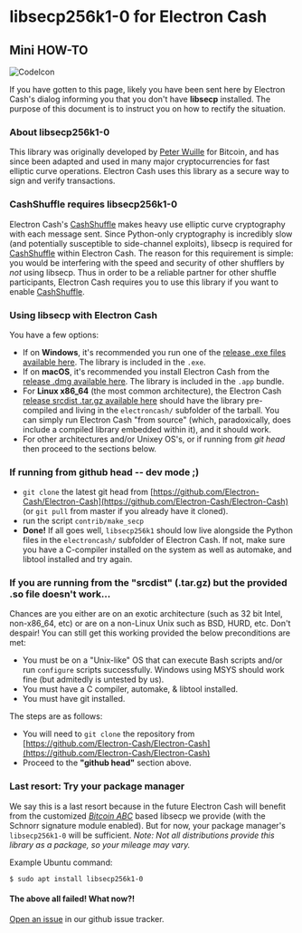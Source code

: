 # libsecp256k1-0 for Electron Cash
## Mini HOW-TO

![CodeIcon](https://img.icons8.com/color/96/000000/smartphone-cpu.png)

If you have gotten to this page, likely you have been sent here by Electron Cash's  dialog informing you that you don't have **libsecp** installed.  The purpose of this document is to instruct you on how to rectify the situation.

### About libsecp256k1-0

This library was originally developed by [Peter Wuille](https://twitter.com/pwuille?lang=en) for Bitcoin, and has since been adapted and used in many major cryptocurrencies for fast elliptic curve operations.  Electron Cash uses this library as a secure way to sign and verify transactions.

### CashShuffle requires libsecp256k1-0

Electron Cash's [CashShuffle](https://www.cashshuffle.com) makes heavy use elliptic curve cryptography with each message sent.  Since Python-only cryptography is incredibly slow (and potentially susceptible to side-channel exploits), libsecp is required for [CashShuffle](https://www.cashshuffle.com) within Electron Cash.  The reason for this requirement is simple: you would be interfering with the speed and security of other shufflers by *not* using libsecp. Thus in order to be a reliable partner for other shuffle participants, Electron Cash requires you to use this library if you want to enable [CashShuffle](https://www.cashshuffle.com).

### Using libsecp with Electron Cash

You have a few options:

  - If on **Windows**, it's recommended you run one of the [release .exe files available here](https://www.electroncash.org/#download). The library is included in the `.exe`.
  - If on **macOS**, it's recommended you install Electron Cash from the [release .dmg available here](https://www.electroncash.org/#download). The library is included in the `.app` bundle.
  - For **Linux x86_64** (the most common architecture), the Electron Cash [release srcdist .tar.gz available here](https://www.electroncash.org/#download) should have the library pre-compiled and living in the `electroncash/` subfolder of the tarball. You can simply run Electron Cash "from source" (which, paradoxically, does include a compiled library embedded within it), and it should work.
  - For other architectures and/or Unixey OS's, or if running from *git head* then proceed to the sections below.

### If running from github head -- dev mode ;)

   - `git clone` the latest git head from [https://github.com/Electron-Cash/Electron-Cash](https://github.com/Electron-Cash/Electron-Cash) (or `git pull` from master if you already  have it cloned).
   - run the script `contrib/make_secp`
   - **Done!** If all goes well, `libsecp256k1` should low live alongside the Python files in the `electroncash/` subfolder of Electron Cash.  If not, make sure you have a C-compiler installed on the system as well as automake, and libtool installed and try again.

### If you are running from the "srcdist" (.tar.gz) but the provided .so file doesn't work...

Chances are you either are on an exotic architecture (such as 32 bit Intel, non-x86_64, etc) or are on a non-Linux Unix such as BSD, HURD, etc.  Don't despair! You can still get this working provided the below preconditions are met:

- You must be on a "Unix-like" OS that can execute Bash scripts and/or run `configure` scripts successfully.  Windows using MSYS should work fine (but admitedly is untested by us).
- You must have a C compiler, automake, & libtool installed.
- You must have git installed.

The steps are as follows:

   - You will need to `git clone` the repository from [https://github.com/Electron-Cash/Electron-Cash](https://github.com/Electron-Cash/Electron-Cash)
   - Proceed to the **"github head"** section above.

### Last resort: Try your package manager

We say this is a last resort because in the future Electron Cash will benefit from the customized *[Bitcoin ABC](https://github.com/Bitcoin-ABC/bitcoin-abc/tree/master/src/secp256k1)* based libsecp we provide (with the Schnorr signature module enabled).  But for now, your package manager's `libsecp256k1-0` will be sufficient.  *Note: Not all distributions provide this library as a package, so your mileage may vary.*

Example Ubuntu command:
```
$ sudo apt install libsecp256k1-0
```

#### The above all failed! What now?!

[Open an issue](https://github.com/Electron-Cash/Electron-Cash/issues) in our github issue tracker.
